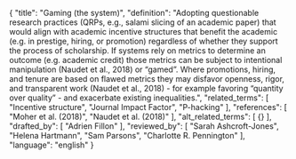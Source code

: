 {
  "title": "Gaming (the system)",
  "definition": "Adopting questionable research practices (QRPs, e.g., salami slicing of an academic paper) that would align with academic incentive structures that benefit the academic (e.g. in prestige, hiring, or promotion) regardless of whether they support the process of scholarship. If systems rely on metrics to determine an outcome (e.g. academic credit) those metrics can be subject to intentional manipulation (Naudet et al., 2018) or “gamed”. Where promotions, hiring, and tenure are based on flawed metrics they may disfavor openness, rigor, and transparent work (Naudet et al., 2018) - for example favoring “quantity over quality” - and exacerbate existing inequalities.",
  "related_terms": [
    "Incentive structure",
    "Journal Impact Factor",
    "P-hacking"
  ],
  "references": [
    "Moher et al. (2018)",
    "Naudet et al. (2018)"
  ],
  "alt_related_terms": [
    {}
  ],
  "drafted_by": [
    "Adrien Fillon"
  ],
  "reviewed_by": [
    "Sarah Ashcroft-Jones",
    "Helena Hartmann",
    "Sam Parsons",
    "Charlotte R. Pennington"
  ],
  "language": "english"
}
